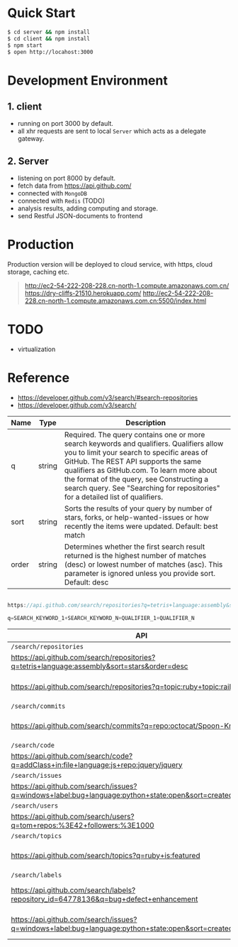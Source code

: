# Quick Start

```bash
$ cd server && npm install
$ cd client && npm install
$ npm start
$ open http://locahost:3000
```

# Development Environment
## 1. client

- running on port 3000 by default.
- all xhr requests are sent to local `Server` which acts as a delegate gateway.

## 2. Server

- listening on port 8000 by default.
- fetch data from https://api.github.com/
- connected with `MongoDB`
- connected with `Redis` (TODO)
- analysis results, adding computing and storage.
- send Restful JSON-documents to frontend

# Production

Production version will be deployed to cloud service, with https, cloud storage, caching etc.

> http://ec2-54-222-208-228.cn-north-1.compute.amazonaws.com.cn/
> https://dry-cliffs-21510.herokuapp.com/
> http://ec2-54-222-208-228.cn-north-1.compute.amazonaws.com.cn:5500/index.html

# TODO

- virtualization


# Reference

- https://developer.github.com/v3/search/#search-repositories
- https://developer.github.com/v3/search/

| Name | Type | Description |
| -- | -- | -- |
| q | string | Required. The query contains one or more search keywords and qualifiers. Qualifiers allow you to limit your search to specific areas of GitHub. The REST API supports the same qualifiers as GitHub.com. To learn more about the format of the query, see Constructing a search query. See "Searching for repositories" for a detailed list of qualifiers. |
| sort | string | Sorts the results of your query by number of stars, forks, or help-wanted-issues or how recently the items were updated. Default: best match |
| order | string | Determines whether the first search result returned is the highest number of matches (desc) or lowest number of matches (asc). This parameter is ignored unless you provide sort. Default: desc |

```javascript

https://api.github.com/search/repositories?q=tetris+language:assembly&sort=stars&order=desc

q=SEARCH_KEYWORD_1+SEARCH_KEYWORD_N+QUALIFIER_1+QUALIFIER_N

```

| API | Description |
| -- | -- |
|`/search/repositories`| |
|https://api.github.com/search/repositories?q=tetris+language:assembly&sort=stars&order=desc| |
|https://api.github.com/search/repositories?q=topic:ruby+topic:rails|Accept: application/vnd.github.mercy-preview+json|
|`/search/commits `| |
|https://api.github.com/search/commits?q=repo:octocat/Spoon-Knife+css |Accept: application/vnd.github.cloak-preview |
|`/search/code` | |
|https://api.github.com/search/code?q=addClass+in:file+language:js+repo:jquery/jquery | |
|`/search/issues` | |
|https://api.github.com/search/issues?q=windows+label:bug+language:python+state:open&sort=created&order=asc | |
|`/search/users`| |
|https://api.github.com/search/users?q=tom+repos:%3E42+followers:%3E1000 | |
|`/search/topics` | |
|https://api.github.com/search/topics?q=ruby+is:featured |Accept: application/vnd.github.mercy-preview+json |
|`/search/labels` | |
|https://api.github.com/search/labels?repository_id=64778136&q=bug+defect+enhancement |Accept: application/vnd.github.symmetra-preview+json |
|https://api.github.com/search/issues?q=windows+label:bug+language:python+state:open&sort=created&order=asc |Accept: application/vnd.github.v3.text-match+json |


